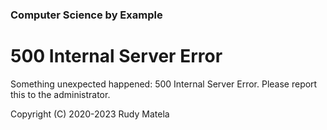 ### Computer Science by Example

# 500 Internal Server Error

Something unexpected happened: 500 Internal Server Error.
Please report this to the administrator.


Copyright (C) 2020-2023  Rudy Matela
